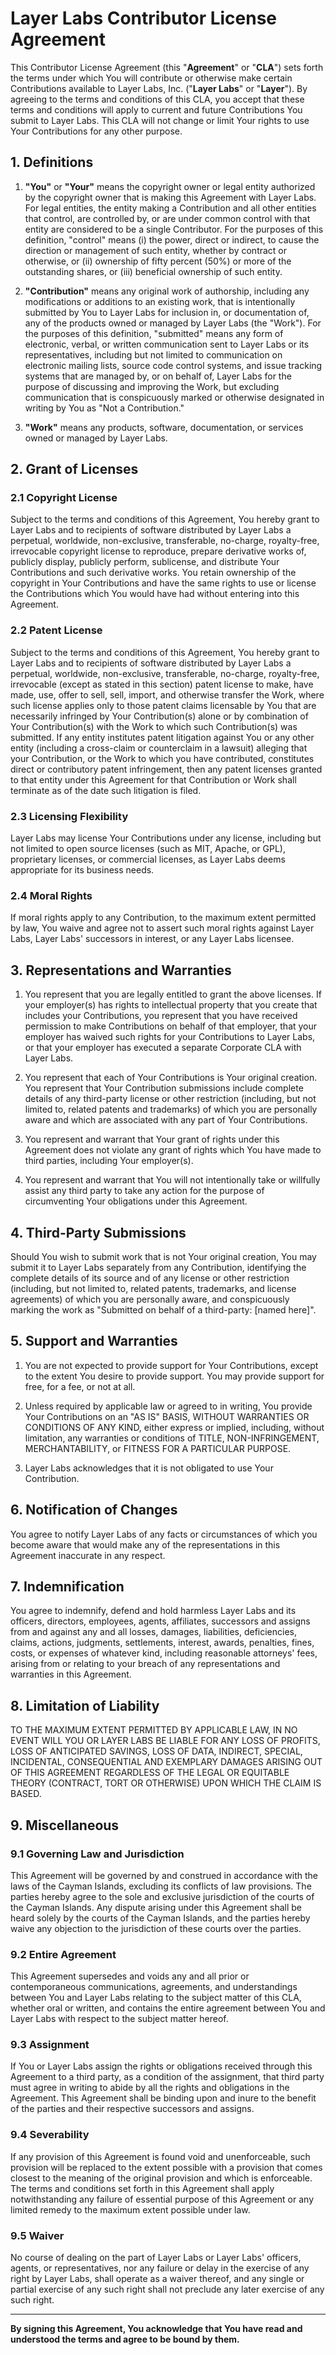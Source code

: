 # Layer Labs Contributor License Agreement

This Contributor License Agreement (this "**Agreement**" or "**CLA**") sets forth the terms under which You will contribute or otherwise make certain Contributions available to Layer Labs, Inc. ("**Layer Labs**" or "**Layer**"). By agreeing to the terms and conditions of this CLA, you accept that these terms and conditions will apply to current and future Contributions You submit to Layer Labs. This CLA will not change or limit Your rights to use Your Contributions for any other purpose.

## 1. Definitions

1. **"You"** or **"Your"** means the copyright owner or legal entity authorized by the copyright owner that is making this Agreement with Layer Labs. For legal entities, the entity making a Contribution and all other entities that control, are controlled by, or are under common control with that entity are considered to be a single Contributor. For the purposes of this definition, "control" means (i) the power, direct or indirect, to cause the direction or management of such entity, whether by contract or otherwise, or (ii) ownership of fifty percent (50%) or more of the outstanding shares, or (iii) beneficial ownership of such entity.

2. **"Contribution"** means any original work of authorship, including any modifications or additions to an existing work, that is intentionally submitted by You to Layer Labs for inclusion in, or documentation of, any of the products owned or managed by Layer Labs (the "Work"). For the purposes of this definition, "submitted" means any form of electronic, verbal, or written communication sent to Layer Labs or its representatives, including but not limited to communication on electronic mailing lists, source code control systems, and issue tracking systems that are managed by, or on behalf of, Layer Labs for the purpose of discussing and improving the Work, but excluding communication that is conspicuously marked or otherwise designated in writing by You as "Not a Contribution."

3. **"Work"** means any products, software, documentation, or services owned or managed by Layer Labs.

## 2. Grant of Licenses

### 2.1 Copyright License
Subject to the terms and conditions of this Agreement, You hereby grant to Layer Labs and to recipients of software distributed by Layer Labs a perpetual, worldwide, non-exclusive, transferable, no-charge, royalty-free, irrevocable copyright license to reproduce, prepare derivative works of, publicly display, publicly perform, sublicense, and distribute Your Contributions and such derivative works. You retain ownership of the copyright in Your Contributions and have the same rights to use or license the Contributions which You would have had without entering into this Agreement.

### 2.2 Patent License
Subject to the terms and conditions of this Agreement, You hereby grant to Layer Labs and to recipients of software distributed by Layer Labs a perpetual, worldwide, non-exclusive, transferable, no-charge, royalty-free, irrevocable (except as stated in this section) patent license to make, have made, use, offer to sell, sell, import, and otherwise transfer the Work, where such license applies only to those patent claims licensable by You that are necessarily infringed by Your Contribution(s) alone or by combination of Your Contribution(s) with the Work to which such Contribution(s) was submitted. If any entity institutes patent litigation against You or any other entity (including a cross-claim or counterclaim in a lawsuit) alleging that your Contribution, or the Work to which you have contributed, constitutes direct or contributory patent infringement, then any patent licenses granted to that entity under this Agreement for that Contribution or Work shall terminate as of the date such litigation is filed.

### 2.3 Licensing Flexibility
Layer Labs may license Your Contributions under any license, including but not limited to open source licenses (such as MIT, Apache, or GPL), proprietary licenses, or commercial licenses, as Layer Labs deems appropriate for its business needs.

### 2.4 Moral Rights
If moral rights apply to any Contribution, to the maximum extent permitted by law, You waive and agree not to assert such moral rights against Layer Labs, Layer Labs' successors in interest, or any Layer Labs licensee.

## 3. Representations and Warranties

1. You represent that you are legally entitled to grant the above licenses. If your employer(s) has rights to intellectual property that you create that includes your Contributions, you represent that you have received permission to make Contributions on behalf of that employer, that your employer has waived such rights for your Contributions to Layer Labs, or that your employer has executed a separate Corporate CLA with Layer Labs.

2. You represent that each of Your Contributions is Your original creation. You represent that Your Contribution submissions include complete details of any third-party license or other restriction (including, but not limited to, related patents and trademarks) of which you are personally aware and which are associated with any part of Your Contributions.

3. You represent and warrant that Your grant of rights under this Agreement does not violate any grant of rights which You have made to third parties, including Your employer(s).

4. You represent and warrant that You will not intentionally take or willfully assist any third party to take any action for the purpose of circumventing Your obligations under this Agreement.

## 4. Third-Party Submissions

Should You wish to submit work that is not Your original creation, You may submit it to Layer Labs separately from any Contribution, identifying the complete details of its source and of any license or other restriction (including, but not limited to, related patents, trademarks, and license agreements) of which you are personally aware, and conspicuously marking the work as "Submitted on behalf of a third-party: [named here]".

## 5. Support and Warranties

1. You are not expected to provide support for Your Contributions, except to the extent You desire to provide support. You may provide support for free, for a fee, or not at all.

2. Unless required by applicable law or agreed to in writing, You provide Your Contributions on an "AS IS" BASIS, WITHOUT WARRANTIES OR CONDITIONS OF ANY KIND, either express or implied, including, without limitation, any warranties or conditions of TITLE, NON-INFRINGEMENT, MERCHANTABILITY, or FITNESS FOR A PARTICULAR PURPOSE.

3. Layer Labs acknowledges that it is not obligated to use Your Contribution.

## 6. Notification of Changes

You agree to notify Layer Labs of any facts or circumstances of which you become aware that would make any of the representations in this Agreement inaccurate in any respect.

## 7. Indemnification

You agree to indemnify, defend and hold harmless Layer Labs and its officers, directors, employees, agents, affiliates, successors and assigns from and against any and all losses, damages, liabilities, deficiencies, claims, actions, judgments, settlements, interest, awards, penalties, fines, costs, or expenses of whatever kind, including reasonable attorneys' fees, arising from or relating to your breach of any representations and warranties in this Agreement.

## 8. Limitation of Liability

TO THE MAXIMUM EXTENT PERMITTED BY APPLICABLE LAW, IN NO EVENT WILL YOU OR LAYER LABS BE LIABLE FOR ANY LOSS OF PROFITS, LOSS OF ANTICIPATED SAVINGS, LOSS OF DATA, INDIRECT, SPECIAL, INCIDENTAL, CONSEQUENTIAL AND EXEMPLARY DAMAGES ARISING OUT OF THIS AGREEMENT REGARDLESS OF THE LEGAL OR EQUITABLE THEORY (CONTRACT, TORT OR OTHERWISE) UPON WHICH THE CLAIM IS BASED.

## 9. Miscellaneous

### 9.1 Governing Law and Jurisdiction
This Agreement will be governed by and construed in accordance with the laws of the Cayman Islands, excluding its conflicts of law provisions. The parties hereby agree to the sole and exclusive jurisdiction of the courts of the Cayman Islands. Any dispute arising under this Agreement shall be heard solely by the courts of the Cayman Islands, and the parties hereby waive any objection to the jurisdiction of these courts over the parties.

### 9.2 Entire Agreement
This Agreement supersedes and voids any and all prior or contemporaneous communications, agreements, and understandings between You and Layer Labs relating to the subject matter of this CLA, whether oral or written, and contains the entire agreement between You and Layer Labs with respect to the subject matter hereof.

### 9.3 Assignment
If You or Layer Labs assign the rights or obligations received through this Agreement to a third party, as a condition of the assignment, that third party must agree in writing to abide by all the rights and obligations in the Agreement. This Agreement shall be binding upon and inure to the benefit of the parties and their respective successors and assigns.

### 9.4 Severability
If any provision of this Agreement is found void and unenforceable, such provision will be replaced to the extent possible with a provision that comes closest to the meaning of the original provision and which is enforceable. The terms and conditions set forth in this Agreement shall apply notwithstanding any failure of essential purpose of this Agreement or any limited remedy to the maximum extent possible under law.

### 9.5 Waiver
No course of dealing on the part of Layer Labs or Layer Labs' officers, agents, or representatives, nor any failure or delay in the exercise of any right by Layer Labs, shall operate as a waiver thereof, and any single or partial exercise of any such right shall not preclude any later exercise of any such right.

---

**By signing this Agreement, You acknowledge that You have read and understood the terms and agree to be bound by them.**
